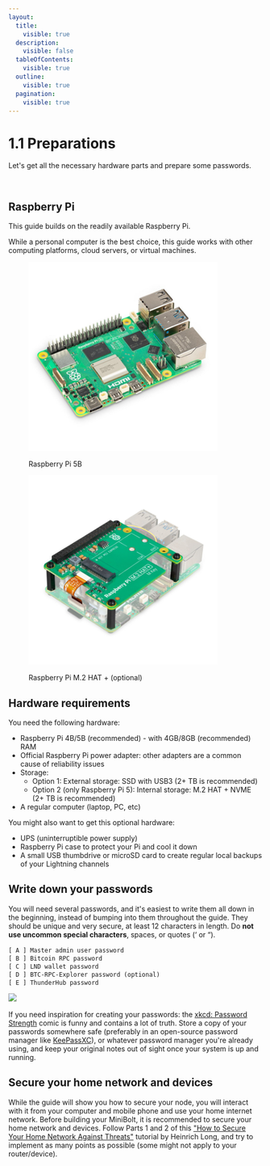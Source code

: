```yaml
---
layout:
  title:
    visible: true
  description:
    visible: false
  tableOfContents:
    visible: true
  outline:
    visible: true
  pagination:
    visible: true
---
```


# 1.1 Preparations

Let's get all the necessary hardware parts and prepare some passwords.

<figure><img src="../.gitbook/assets/Starting_MiniBolt.gif" alt=""><figcaption></figcaption></figure>

## Raspberry Pi

This guide builds on the readily available Raspberry Pi.

While a personal computer is the best choice, this guide works with other computing platforms, cloud servers, or virtual machines.

<div>

<figure><img src="../.gitbook/assets/raspberry-pi-5-model-b.jpg" alt="" width="375"><figcaption><p>Raspberry Pi 5B</p></figcaption></figure>

 

<figure><img src="../.gitbook/assets/raspberry-pi-m-2-hat.jpg" alt="" width="375"><figcaption><p>Raspberry Pi M.2 HAT + (optional)</p></figcaption></figure>

</div>

## Hardware requirements

You need the following hardware:

* Raspberry Pi 4B/5B (recommended) - with 4GB/8GB (recommended) RAM
* Official Raspberry Pi power adapter: other adapters are a common cause of reliability issues
* Storage:
  * Option 1: External storage: SSD with USB3 (2+ TB is recommended)
  * Option 2 (only Raspberry Pi 5): Internal storage: M.2 HAT + NVME (2+ TB is recommended)
* A regular computer (laptop, PC, etc)

You might also want to get this optional hardware:

* UPS (uninterruptible power supply)
* Raspberry Pi case to protect your Pi and cool it down
* A small USB thumbdrive or microSD card to create regular local backups of your Lightning channels

## Write down your passwords

You will need several passwords, and it's easiest to write them all down in the beginning, instead of bumping into them throughout the guide. They should be unique and very secure, at least 12 characters in length. Do **not use uncommon special characters**, spaces, or quotes (‘ or “).

```
[ A ] Master admin user password
[ B ] Bitcoin RPC password
[ C ] LND wallet password
[ D ] BTC-RPC-Explorer password (optional)
[ E ] ThunderHub password
```

![](../images/preparations\_xkcd.png)

If you need inspiration for creating your passwords: the [xkcd: Password Strength](https://xkcd.com/936/) comic is funny and contains a lot of truth. Store a copy of your passwords somewhere safe (preferably in an open-source password manager like [KeePassXC](https://keepassxc.org/)), or whatever password manager you're already using, and keep your original notes out of sight once your system is up and running.

## Secure your home network and devices

While the guide will show you how to secure your node, you will interact with it from your computer and mobile phone and use your home internet network. Before building your MiniBolt, it is recommended to secure your home network and devices. Follow Parts 1 and 2 of this ["How to Secure Your Home Network Against Threats"](https://restoreprivacy.com/secure-home-network/) tutorial by Heinrich Long, and try to implement as many points as possible (some might not apply to your router/device).
